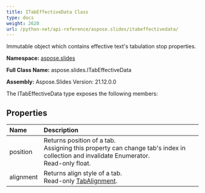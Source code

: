 ```yaml
---
title: ITabEffectiveData Class
type: docs
weight: 2620
url: /python-net/api-reference/aspose.slides/itabeffectivedata/
---
```


Immutable object which contains effective text's tabulation stop properties.

**Namespace:** [aspose.slides](/slides/python-net/api-reference/aspose.slides/)

**Full Class Name:** aspose.slides.ITabEffectiveData

**Assembly:**  Aspose.Slides Version: 21.12.0.0

The ITabEffectiveData type exposes the following members:
## **Properties**
|**Name**|**Description**|
| :- | :- |
|position|Returns position of a tab.<br/>            Assigning this property can change tab's index in collection and invalidate Enumerator.<br/>            Read-only float.|
|alignment|Returns align style of a tab.<br/>            Read-only [TabAlignment](/python-net/api-reference/aspose.slides/tabalignment/).|
